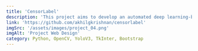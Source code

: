 ```yaml
---
title: 'CensorLabel'
description: 'This project aims to develop an automated deep learning-based system for identifying censorable content in movies and adding statutory warnings accordingly. The system utilizes advanced techniques to detect and classify objectionable content within movies, ensuring compliance with regulatory guidelines and facilitating the inclusion of appropriate warnings.'
link: 'https://github.com/akhilgkrishnan/censorlabel'
imgSrc: '/assets/images/project_04.png'
imgAlt: 'Project Web Design'
category: Python, OpenCV, YoloV3, TkInter, Bootstrap
---
```

